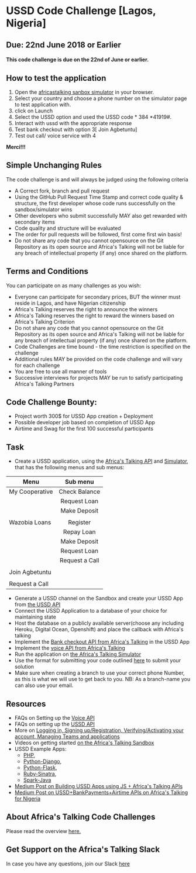 # USSD Code Challenge [Lagos, Nigeria]
## Due: 22nd June 2018 or Earlier
#### This code challenge is due on the 22nd of June or earlier. 


## How to test the application
1. Open the [africastalking sanbox simulator](https://simulator.africastalking.com:1517) in your browser.
2. Select your country and choose a phone number on the simulator page to test application with.
3. click on Launch
4. Select the USSD option and used the USSD code * 384 *41919#.
5. Interact with ussd with the appropriate response
6. Test bank checkout with option 3[ Join Agbetuntu]
7. Test out call/ voice service with 4

**Merci!!!**

## Simple Unchanging Rules
The code challenge is and will always be judged using the following criteria
  - A Correct fork, branch and pull request
  - Using the GitHub Pull Request Time Stamp and correct code quality & structure, the first developer whose code runs successfully on the sandbox/simulator wins
  - Other developers who submit successfully MAY also get rewarded with secondary items
  - Code quality and structure will be evaluated
  - The order for pull requests will be followed, first come first win basis!
  - Do not share any code that you cannot opensource on the Git Repository as its open source and Africa's Talking will not be liable for any breach of intellectual property (if any) once shared on the platform.

## Terms and Conditions
You can participate on as many challenges as you wish:
  - Everyone can participate for secondary prices, BUT the winner must reside in Lagos, and have Nigerian citizenship 
  - Africa's Talking reserves the right to announce the winners
  - Africa's Talking reserves the right to reward the winners based on Africa's Talking Criterion
  - Do not share any code that you cannot opensource on the Git Repository as its open source and Africa's Talking will not be liable for any breach of intellectual property (if any) once shared on the platform.
  - Code Challenges are time bound - the time restriction is specified on the challenge
  - Additional rules MAY be provided on the code challenge and will vary for each challenge
  - You are free to use all manner of tools
  - Successive interviews for projects MAY be run to satisfy participating Africa's Talking Partners

## Code Challenge Bounty:
  - Project worth 300$ for USSD App creation + Deployment
  - Possible developer job based on completion of USSD App
  - Airtime and Swag for the first 100 successful participants

## Task
- Create a USSD application, using the [Africa's Talking API](https://africastalking.com/) and [Simulator](https://simulator.africastalking.com:1517/), that has the following menus and sub menus:

| Menu           | Sub menu      |  
| -------------- |:-------------:|  
| My Cooperative | Check Balance |  
|                | Request Loan  |       
|                | Make Deposit  |       
|                |               |       
| Wazobia Loans  | Register      |       
|                | Repay Loan    |       
|                | Make Deposit  |       
|                | Request Loan  |       
|                | Request a Call|       
|                |               |       
| Join Agbetuntu |               |       
|                |               |       
| Request a Call |               |       

- Generate a USSD channel on the Sandbox and create your USSD App from [the USSD API](http://docs.africastalking.com/ussd)
- Connect the USSD Application to a database of your choice for maintaining state
- Host the database on a publicly available server(choose any including Heroku, Digital Ocean, Openshift) and place the callback with Africa's talking
- Implement the [Bank checkout API from Africa's Talking](http://docs.africastalking.com/bank/checkout) in the USSD App
- Implement the [voice API from Africa's Talking](http://docs.africastalking.com/voice)
- Run the application on [the Africa's Talking Simulator](https://simulator.africastalking.com:1517/)
- Use the format for submitting your code outlined [here](http://atdevoutreach.viewdocs.io/USSDCodeChallenge/USSDCodeChallengeSteps/) to submit your solution
- Make sure when creating a branch to use your correct phone Number, as this is what we will use to get back to you. NB: As a branch-name you can also use your email.

## Resources
- FAQs on Setting up the [Voice API](http://help.africastalking.com/voice)
- FAQs on setting up the [USSD API](http://help.africastalking.com/ussd)
- More on [Logging in, Signing up/Registration, Verifying/Activating your account, Managing Teams and applications](http://help.africastalking.com/website)
- Videos on getting started [on the Africa's Talking Sandbox](https://www.dropbox.com/sh/qq086503d5zaq7l/AADEo-oazNF_PgYIPRjPpeCua?dl=0)
- USSD Example Apps:
    - [PHP](https://github.com/JaniKibichi/microfinance-ussd-app), 
    - [Python-Django](https://github.com/RuthNjeri/Microfinance-ussd-django), 
    - [Python-Flask](https://github.com/Piusdan/USSD-Python-Demo),
    - [Ruby-Sinatra](https://github.com/JaniKibichi/sandbox-manenos/tree/master/ussd-rb), 
    - [Spark-Java](https://github.com/JaniKibichi/sandbox-manenos/tree/master/ussd-java)
- [Medium Post on Building USSD Apps using JS + Africa's Talking APIs](https://medium.com/@jalasem/ussd-app-development-with-javascript-a59554e16a03)
- [Medium Post on USSD+BankPayments+Airtime APIs on Africa's Talking for Nigeria](https://medium.com/@lizkathure/68f9503bed81)

## About Africa's Talking Code Challenges
Please read the overview [here.](http://atdevoutreach.viewdocs.io/USSDCodeChallenge/)


## Get Support on the Africa's Talking Slack
In case you have any questions, join our Slack [here](https://slackin-africastalking.now.sh/)
